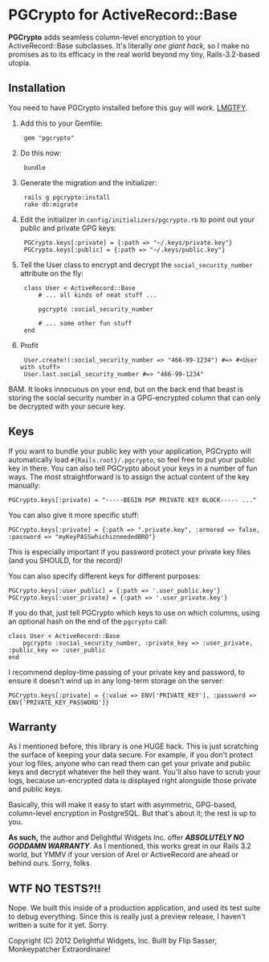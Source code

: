 PGCrypto for ActiveRecord::Base
===

**PGCrypto** adds seamless column-level encryption to your ActiveRecord::Base subclasses. It's literally *one giant hack,*
so I make no promises as to its efficacy in the real world beyond my tiny, Rails-3.2-based utopia.

Installation
-

You need to have PGCrypto installed before this guy will work. [LMGTFY](http://lmgtfy.com/?q=how+to+install+pgcrypto).

1. Add this to your Gemfile:
	
		gem "pgcrypto"

2. Do this now:
	
		bundle

3. Generate the migration and the initializer:

		rails g pgcrypto:install
		rake db:migrate

4. Edit the initializer in `config/initializers/pgcrypto.rb` to point out your public and private GPG keys:
	
		PGCrypto.keys[:private] = {:path => "~/.keys/private.key"}
		PGCrypto.keys[:public] = {:path => "~/.keys/public.key"}

5. Tell the User class to encrypt and decrypt the `social_security_number` attribute on the fly:
		
		class User < ActiveRecord::Base
			# ... all kinds of neat stuff ...

			pgcrypto :social_security_number

			# ... some other fun stuff
		end

6. Profit
		
		User.create!(:social_security_number => "466-99-1234") #=> #<User with stuff>
		User.last.social_security_number #=> "466-99-1234"

BAM. It looks innocuous on your end, but on the back end that beast is storing the social security number in
a GPG-encrypted column that can only be decrypted with your secure key.

Keys
-

If you want to bundle your public key with your application, PGCrypto will automatically load `#{Rails.root}/.pgcrypto`,
so feel free to put your public key in there. You can also tell PGCrypto about your keys in a number of fun ways.
The most straightforward is to assign the actual content of the key manually:

	PGCrypto.keys[:private] = "-----BEGIN PGP PRIVATE KEY BLOCK----- ..."

You can also give it more specific stuff:

	PGCrypto.keys[:private] = {:path => ".private.key", :armored => false, :password => "myKeyPASSwhichizneededBRO"}

This is especially important if you password protect your private key files (and you SHOULD, for the record)!

You can also specify different keys for different purposes:

	PGCrypto.keys[:user_public] = {:path => '.user_public.key'}
	PGCrypto.keys[:user_private] = {:path => '.user_private.key'}

If you do that, just tell PGCrypto which keys to use on which columns, using an optional hash on the end of the `pgcrypto` call:

	class User < ActiveRecord::Base
		pgcrypto :social_security_number, :private_key => :user_private, :public_key => :user_public
	end

I recommend deploy-time passing of your private key and password, to ensure it
doesn't wind up in any long-term storage on the server:

	PGCrypto.keys[:private] = {:value => ENV['PRIVATE_KEY'], :password => ENV['PRIVATE_KEY_PASSWORD']}

Warranty
-

As I mentioned before, this library is one HUGE hack. This is just scratching the surface of keeping your data secure.
For example, if you don't protect your log files, anyone who can read them can get your private and public keys and
decrypt whatever the hell they want. You'll also have to scrub your logs, because un-encrypted data is displayed right
alongside those private and public keys.

Basically, this will make it easy to start with asymmetric, GPG-based, column-level encryption in PostgreSQL. But that's about
it; the rest is up to you.

**As such,** the author and Delightful Widgets Inc. offer ***ABSOLUTELY NO GODDAMN WARRANTY***. As I mentioned, this works great in our
Rails 3.2 world, but YMMV if your version of Arel or ActiveRecord are ahead or behind ours. Sorry, folks.

WTF NO TESTS?!!
-

Nope. We built this inside of a production application, and used its test suite to debug everything. Since this is really just
a preview release, I haven't written a suite for it yet. Sorry.

Copyright (C) 2012 Delightful Widgets, Inc. Built by Flip Sasser, Monkeypatcher Extraordinaire!

